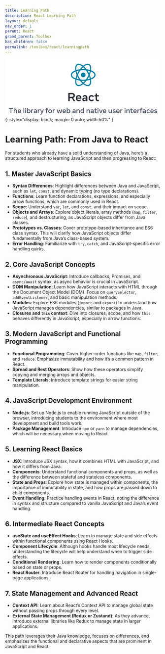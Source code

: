 ```yaml
---
title: Learning Path
description: React Learning Path
layout: default
nav_order: 1
parent: React
grand_parent: Toolbox
has_children: false
permalink: /toolbox/react/learningpath
---
```


![Codelab](./images/reactlogo.png){: style="display: block; margin: 0 auto; width:50%" }

# Learning Path: From Java to React

For students who already have a solid understanding of Java, here’s a structured approach to learning JavaScript and then progressing to React:

## 1. **Master JavaScript Basics**

- **Syntax Differences**: Highlight differences between Java and JavaScript, such as `let`, `const`, and dynamic typing (no type declarations).
- **Functions**: Learn function declarations, expressions, and especially arrow functions, which are commonly used in React.
- **Scope**: Understand `var`, `let`, and `const`, and their impact on scope.
- **Objects and Arrays**: Explore object literals, array methods (`map`, `filter`, `reduce`), and destructuring, as JavaScript objects differ from Java classes.
- **Prototypes vs. Classes**: Cover prototype-based inheritance and ES6 class syntax. This will clarify how JavaScript objects differ fundamentally from Java’s class-based system.
- **Error Handling**: Familiarize with `try`, `catch`, and JavaScript-specific error handling quirks.

## 2. **Core JavaScript Concepts**

- **Asynchronous JavaScript**: Introduce callbacks, Promises, and `async/await` syntax, as async behavior is crucial in JavaScript.
- **DOM Manipulation**: Learn how JavaScript interacts with HTML through the Document Object Model (DOM). Focus on `querySelector`, `addEventListener`, and basic manipulation methods.
- **Modules**: Explore ES6 modules (`import` and `export`) to understand how JavaScript manages dependencies, similar to packages in Java.
- **Closures and `this` context**: Dive into closures, scope, and how `this` behaves differently in JavaScript, especially in arrow functions.

## 3. **Modern JavaScript and Functional Programming**

- **Functional Programming**: Cover higher-order functions like `map`, `filter`, and `reduce`. Emphasize immutability and how it’s a common pattern in React.
- **Spread and Rest Operators**: Show how these operators simplify copying and merging arrays and objects.
- **Template Literals**: Introduce template strings for easier string manipulation.

## 4. **JavaScript Development Environment**

- **Node.js**: Set up Node.js to enable running JavaScript outside of the browser, introducing students to the environment where most development and build tools work.
- **Package Management**: Introduce `npm` or `yarn` to manage dependencies, which will be necessary when moving to React.

## 5. **Learning React Basics**

- **JSX**: Introduce JSX syntax, how it combines HTML with JavaScript, and how it differs from Java.
- **Components**: Understand functional components and props, as well as the difference between stateful and stateless components.
- **State and Props**: Explore how state is managed within components, the importance of immutability in state, and how props are passed down to child components.
- **Event Handling**: Practice handling events in React, noting the difference in syntax and structure compared to vanilla JavaScript and Java’s event handling.

## 6. **Intermediate React Concepts**

- **useState and useEffect Hooks**: Learn to manage state and side effects within functional components using React Hooks.
- **Component Lifecycle**: Although hooks handle most lifecycle needs, understanding the lifecycle will help understand when to trigger side effects.
- **Conditional Rendering**: Learn how to render components conditionally based on state or props.
- **React Router**: Introduce React Router for handling navigation in single-page applications.

## 7. **State Management and Advanced React**

- **Context API**: Learn about React’s Context API to manage global state without passing props through every level.
- **External State Management (Redux or Zustand)**: As they advance, introduce external libraries like Redux to manage state in larger applications.

This path leverages their Java knowledge, focuses on differences, and emphasizes the functional and declarative aspects that are prominent in JavaScript and React.
